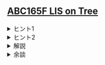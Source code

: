 <!--
author: ISHIKAWA Yuichiro
-->
## [ABC165F LIS on Tree](https://atcoder.jp/contests/abc165/tasks/abc165_f)

<details><summary> ヒント1 </summary>

与えられたグラフがパスグラフだった場合、通常の数列に関するLISのDP解法を用いることができます。
実はこの問題も列構造のときと同じアルゴリズムを用います。

</details>

<details><summary>  ヒント2 </summary>

頂点 $1$ を頂点とする根付き木をイメージし、頂点 $1$ からすべての頂点へのパスを考えると、実は重複している辺がたくさんあることがわかります。列構造のときのアルゴリズムを観察することで、重複している部分の計算を使いまわせないでしょうか。

</details>

<details><summary> 解説 </summary>

[列構造についてのDPについてはこちらを参照してください。](https://zenn.dev/iharuoru/articles/5b060947221440)

列構造のときのアルゴリズムをよく観察すると、列の途中まででDPを打ち切ってもその列の途中までについての計算結果が正しく得られていることがわかります。

したがって、以下のような方法で、木構造上でDPを行うことができます。  
・根付き木の深さ優先探索を考え、その探索と同時にDPを考える。  
・もし、辺を葉方向に向かって進むなら、通常のDPと同じように計算、DP配列の末尾に追加する(C++ならstd::push_backに対応)  
・もし、辺を根方向に向かって進むなら、計算したDP配列の末尾を消去する(C++ならstd::pop_backに対応)

上のように行うことで、各頂点へ到達したとき、その時点でのDP配列が、頂点 $1$ からその頂点へのパスについての計算結果を表すものになっています。

上のアルゴリズムは、通る頂点が$N$個、通る辺が$N-1$本であり、各操作は一回しか行われないので、その計算量は $\mathrm{O}(N\log N)$ となります。

</details>

<details><summary> 余談 </summary>

上の解説では、LISのDPによる具体的な解法を全く言及していません。今回の問題で用いられている性質は、そのDPがroll-backできるという性質のみです。このことは、今回の問題のLISに限らず、様々な列構造に関する問題にが木構造に適用できることを示唆しています。(<b>roll-backDP</b>とよばれます)

</details>